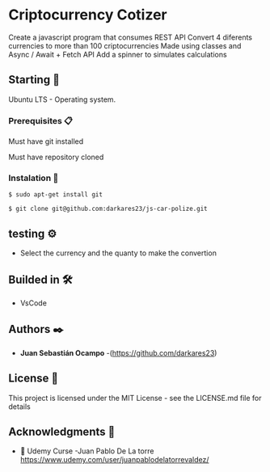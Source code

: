 # Criptocurrency Cotizer

Create a javascript program that consumes REST API
Convert 4 diferents currencies to more than 100 criptocurrencies
Made using classes and Async / Await + Fetch API
Add a spinner to simulates calculations

## Starting 🚀

Ubuntu LTS - Operating system.


### Prerequisites 📋

Must have git installed

Must have repository cloned


### Instalation 🔧

```
$ sudo apt-get install git
```
```
$ git clone git@github.com:darkares23/js-car-polize.git
```

## testing ⚙️

- Select the currency and the quanty to make the convertion

## Builded in 🛠️

* VsCode

## Authors ✒️


* **Juan Sebastián Ocampo** -(https://github.com/darkares23)

## License 📄

This project is licensed under the MIT License - see the LICENSE.md file for details

## Acknowledgments 🎁

*  📢 Udemy Curse -Juan Pablo De La torre https://www.udemy.com/user/juanpablodelatorrevaldez/